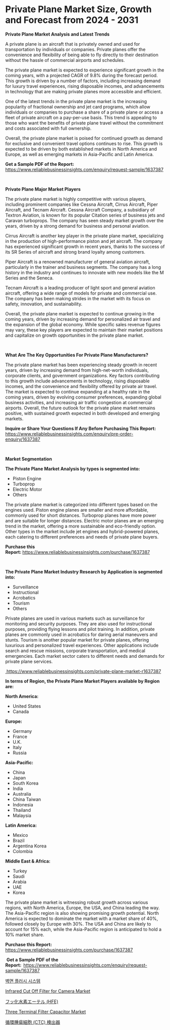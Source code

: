 <p><h1>Private Plane Market Size, Growth and Forecast from 2024 - 2031</h1></p><p><strong>Private Plane Market Analysis and Latest Trends</strong></p>
<p><p>A private plane is an aircraft that is privately owned and used for transportation by individuals or companies. Private planes offer the convenience and flexibility of being able to fly directly to their destination without the hassle of commercial airports and schedules. </p><p>The private plane market is expected to experience significant growth in the coming years, with a projected CAGR of 9.8% during the forecast period. This growth is driven by a number of factors, including increasing demand for luxury travel experiences, rising disposable incomes, and advancements in technology that are making private planes more accessible and efficient.</p><p>One of the latest trends in the private plane market is the increasing popularity of fractional ownership and jet card programs, which allow individuals or companies to purchase a share of a private plane or access a fleet of private aircraft on a pay-per-use basis. This trend is appealing to those who want the benefits of private plane travel without the commitment and costs associated with full ownership.</p><p>Overall, the private plane market is poised for continued growth as demand for exclusive and convenient travel options continues to rise. This growth is expected to be driven by both established markets in North America and Europe, as well as emerging markets in Asia-Pacific and Latin America.</p></p>
<p><strong>Get a Sample PDF of the Report:&nbsp;</strong> <a href="https://www.reliablebusinessinsights.com/enquiry/request-sample/1637387">https://www.reliablebusinessinsights.com/enquiry/request-sample/1637387</a></p>
<p>&nbsp;</p>
<p><strong>Private Plane Major Market Players</strong></p>
<p><p>The private plane market is highly competitive with various players, including prominent companies like Cessna Aircraft, Cirrus Aircraft, Piper Aircraft, and Tecnam Aircraft. Cessna Aircraft Company, a subsidiary of Textron Aviation, is known for its popular Citation series of business jets and Caravan turboprops. The company has seen steady market growth over the years, driven by a strong demand for business and personal aviation.</p><p>Cirrus Aircraft is another key player in the private plane market, specializing in the production of high-performance piston and jet aircraft. The company has experienced significant growth in recent years, thanks to the success of its SR Series of aircraft and strong brand loyalty among customers.</p><p>Piper Aircraft is a renowned manufacturer of general aviation aircraft, particularly in the trainer and business segments. The company has a long history in the industry and continues to innovate with new models like the M Series and the Seneca.</p><p>Tecnam Aircraft is a leading producer of light sport and general aviation aircraft, offering a wide range of models for private and commercial use. The company has been making strides in the market with its focus on safety, innovation, and sustainability.</p><p>Overall, the private plane market is expected to continue growing in the coming years, driven by increasing demand for personalized air travel and the expansion of the global economy. While specific sales revenue figures may vary, these key players are expected to maintain their market positions and capitalize on growth opportunities in the private plane market.</p></p>
<p>&nbsp;</p>
<p><strong>What Are The Key Opportunities For Private Plane Manufacturers?</strong></p>
<p><p>The private plane market has been experiencing steady growth in recent years, driven by increasing demand from high-net-worth individuals, corporate clients, and government organizations. Key factors contributing to this growth include advancements in technology, rising disposable incomes, and the convenience and flexibility offered by private air travel. The market is expected to continue expanding at a healthy rate in the coming years, driven by evolving consumer preferences, expanding global business activities, and increasing air traffic congestion at commercial airports. Overall, the future outlook for the private plane market remains positive, with sustained growth expected in both developed and emerging markets.</p></p>
<p><strong>Inquire or Share Your Questions If Any Before Purchasing This Report:</strong> <a href="https://www.reliablebusinessinsights.com/enquiry/pre-order-enquiry/1637387">https://www.reliablebusinessinsights.com/enquiry/pre-order-enquiry/1637387</a></p>
<p>&nbsp;</p>
<p><strong>Market Segmentation</strong></p>
<p><strong>The Private Plane Market Analysis by types is segmented into:</strong></p>
<p><ul><li>Piston Engine</li><li>Turboprop</li><li>Electric Motor</li><li>Others</li></ul></p>
<p><p>The private plane market is categorized into different types based on the engines used. Piston engine planes are smaller and more affordable, commonly used for short distances. Turboprop planes have more power and are suitable for longer distances. Electric motor planes are an emerging trend in the market, offering a more sustainable and eco-friendly option. Other types in the market include jet engines and hybrid-powered planes, each catering to different preferences and needs of private plane buyers.</p></p>
<p><strong>Purchase this Report:&nbsp;</strong><a href="https://www.reliablebusinessinsights.com/purchase/1637387">https://www.reliablebusinessinsights.com/purchase/1637387</a></p>
<p>&nbsp;</p>
<p><strong>The Private Plane Market Industry Research by Application is segmented into:</strong></p>
<p><ul><li>Surveillance</li><li>Instructional</li><li>Acrobatics</li><li>Tourism</li><li>Others</li></ul></p>
<p><p>Private planes are used in various markets such as surveillance for monitoring and security purposes. They are also used for instructional purposes, providing flying lessons and pilot training. In addition, private planes are commonly used in acrobatics for daring aerial maneuvers and stunts. Tourism is another popular market for private planes, offering luxurious and personalized travel experiences. Other applications include search and rescue missions, corporate transportation, and medical emergencies. Each market sector caters to different needs and demands for private plane services.</p></p>
<p><a href="https://www.reliablebusinessinsights.com/private-plane-market-r1637387">&nbsp;https://www.reliablebusinessinsights.com/private-plane-market-r1637387</a></p>
<p><strong>In terms of Region, the Private Plane Market Players available by Region are:</strong></p>
<p>
    <p> <strong> North America: </strong>
        <ul>
            <li>United States</li>
            <li>Canada</li>
        </ul>
        </p> 
    <p> <strong> Europe: </strong>
        <ul>
            <li>Germany</li>
            <li>France</li>
            <li>U.K.</li>
            <li>Italy</li>
            <li>Russia</li>
        </ul>
        </p> 
    <p> <strong> Asia-Pacific: </strong>
        <ul>
            <li>China</li>
            <li>Japan</li>
            <li>South Korea</li>
            <li>India</li>
            <li>Australia</li>
            <li>China Taiwan</li>
            <li>Indonesia</li>
            <li>Thailand</li>
            <li>Malaysia</li>
        </ul>
        </p> 
    <p> <strong> Latin America: </strong>
        <ul>
            <li>Mexico</li>
            <li>Brazil</li>
            <li>Argentina Korea</li>
            <li>Colombia</li>
        </ul>
        </p> 
    <p> <strong> Middle East & Africa: </strong>
        <ul>
            <li>Turkey</li>
            <li>Saudi</li>
            <li>Arabia</li>
            <li>UAE</li>
            <li>Korea</li>
        </ul>
    </p>
    </p>
<p><p>The private plane market is witnessing robust growth across various regions, with North America, Europe, the USA, and China leading the way. The Asia-Pacific region is also showing promising growth potential. North America is expected to dominate the market with a market share of 40%, followed closely by Europe with 30%. The USA and China are likely to account for 15% each, while the Asia-Pacific region is anticipated to hold a 10% market share.</p></p>
<p><strong>Purchase this Report: </strong><a href="https://www.reliablebusinessinsights.com/purchase/1637387">https://www.reliablebusinessinsights.com/purchase/1637387</a></p>
<p>&nbsp;<strong>Get a Sample PDF of the Report:&nbsp;&nbsp;</strong><a href="https://www.reliablebusinessinsights.com/enquiry/request-sample/1637387">https://www.reliablebusinessinsights.com/enquiry/request-sample/1637387</a></p>
<p><strong></strong></p>
<p><p><a href="https://github.com/amuji413411/Market-Research-Report-List-1/blob/main/6437874112706.md">벽면 플러시 시스템</a></p><p><a href="https://github.com/fiixsa/Market-Research-Report-List-3/blob/main/infrared-cut-off-filter-for-camera-market.md">Infrared Cut Off Filter for Camera Market</a></p><p><a href="https://github.com/deonnorth8/Market-Research-Report-List-1/blob/main/8863511120663.md">フッ化水素エーテル (HFE)</a></p><p><a href="https://github.com/cecuraprangm/Market-Research-Report-List-3/blob/main/three-terminal-filter-capacitor-market.md">Three Terminal Filter Capacitor Market</a></p><p><a href="https://github.com/Sophiaard2003/Market-Research-Report-List-2/blob/main/8153260120662.md">循環腫瘍細胞 (CTC) 検出器</a></p></p>